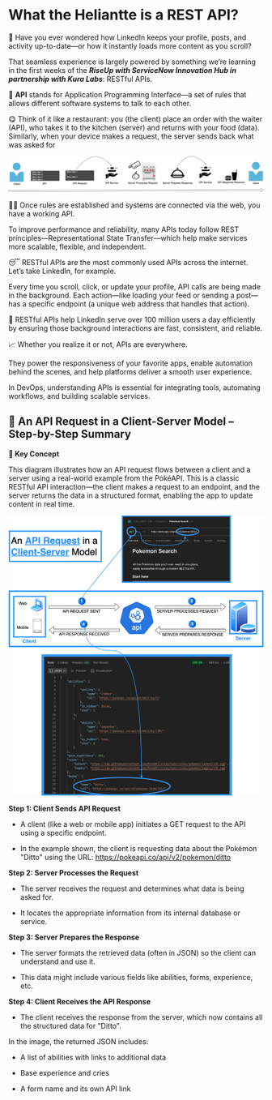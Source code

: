 # What the Heliantte is a REST API?

🧠 Have you ever wondered how LinkedIn keeps your profile, posts, and activity up-to-date—or how it instantly loads more content as you scroll?

That seamless experience is largely powered by something we’re learning in the first weeks of the ***RiseUp with ServiceNow Innovation Hub in partnership with Kura Labs***: RESTful APIs.

📖 **API** stands for Application Programming Interface—a set of rules that allows different software systems to talk to each other.

😋 Think of it like a restaurant: you (the client) place an order with the waiter (API), who takes it to the kitchen (server) and returns with your food (data). Similarly, when your device makes a request, the server sends back what was asked for

![Api as a Restaurant Order](https://github.com/joesghub/api/blob/main/images/apis%20as%20a%20restaurant-Page-2.drawio.png?raw=true)

🤝🏾 Once rules are established and systems are connected via the web, you have a working API.

 To improve performance and reliability, many APIs today follow REST principles—Representational State Transfer—which help make services more scalable, flexible, and independent.
 
😴 RESTful APIs are the most commonly used APIs across the internet. Let’s take LinkedIn, for example.

Every time you scroll, click, or update your profile, API calls are being made in the background. Each action—like loading your feed or sending a post—has a specific endpoint (a unique web address that handles that action).

👀 RESTful APIs help LinkedIn serve over 100 million users a day efficiently by ensuring those background interactions are fast, consistent, and reliable.

📈 Whether you realize it or not, APIs are everywhere. 

They power the responsiveness of your favorite apps, enable automation behind the scenes, and help platforms deliver a smooth user experience. 

In DevOps, understanding APIs is essential for integrating tools, automating workflows, and building scalable services.

## 🔄 An API Request in a Client-Server Model – Step-by-Step Summary

**🧠 Key Concept**

This diagram illustrates how an API request flows between a client and a server using a real-world example from the PokéAPI.
This is a classic RESTful API interaction—the client makes a request to an endpoint, and the server returns the data in a structured format, enabling the app to update content in real time.

![Api request in a Client Server Model](https://github.com/joesghub/api/blob/main/images/apis%20as%20a%20restaurant.drawio.png)

**Step 1: Client Sends API Request**
- A client (like a web or mobile app) initiates a GET request to the API using a specific endpoint.

- In the example shown, the client is requesting data about the Pokémon "Ditto" using the URL:
https://pokeapi.co/api/v2/pokemon/ditto

**Step 2: Server Processes the Request**
- The server receives the request and determines what data is being asked for.

- It locates the appropriate information from its internal database or service.

**Step 3: Server Prepares the Response**
- The server formats the retrieved data (often in JSON) so the client can understand and use it.

- This data might include various fields like abilities, forms, experience, etc.

**Step 4: Client Receives the API Response**
- The client receives the response from the server, which now contains all the structured data for "Ditto".

In the image, the returned JSON includes:
- A list of abilities with links to additional data

- Base experience and cries

- A form name and its own API link


